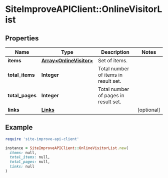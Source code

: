 # SiteImproveAPIClient::OnlineVisitorList

## Properties

| Name | Type | Description | Notes |
| ---- | ---- | ----------- | ----- |
| **items** | [**Array&lt;OnlineVisitor&gt;**](OnlineVisitor.md) | Set of items. |  |
| **total_items** | **Integer** | Total number of items in result set. |  |
| **total_pages** | **Integer** | Total number of pages in result set. |  |
| **links** | [**Links**](Links.md) |  | [optional] |

## Example

```ruby
require 'site-improve-api-client'

instance = SiteImproveAPIClient::OnlineVisitorList.new(
  items: null,
  total_items: null,
  total_pages: null,
  links: null
)
```

